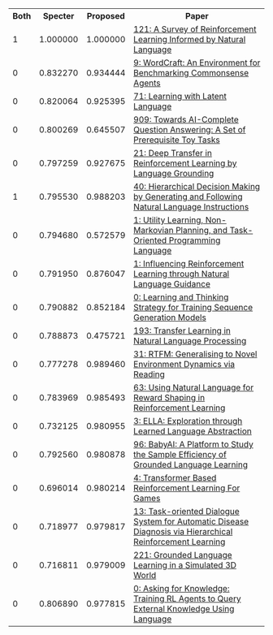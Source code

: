<html><table><tr>
<th>Both</th>
<th>Specter</th>
<th>Proposed</th>
<th>Paper</th>
</tr>
<tr>
<td>1</td>
<td>1.000000</td>
<td>1.000000</td>
<td><a href="https://www.semanticscholar.org/paper/7dc156eb9d84ae8fd521ecac5ccc5b5426a42b50">121: A Survey of Reinforcement Learning Informed by Natural Language</a></td>
</tr>
<tr>
<td>0</td>
<td>0.832270</td>
<td>0.934444</td>
<td><a href="https://www.semanticscholar.org/paper/b2c28f1d6f6047a432406a90743ed19b58e4f176">9: WordCraft: An Environment for Benchmarking Commonsense Agents</a></td>
</tr>
<tr>
<td>0</td>
<td>0.820064</td>
<td>0.925395</td>
<td><a href="https://www.semanticscholar.org/paper/e854977a9c4c2effc42f2e24064726fb6307b6f5">71: Learning with Latent Language</a></td>
</tr>
<tr>
<td>0</td>
<td>0.800269</td>
<td>0.645507</td>
<td><a href="https://www.semanticscholar.org/paper/abb33d75dc297993fcc3fb75e0f4498f413eb4f6">909: Towards AI-Complete Question Answering: A Set of Prerequisite Toy Tasks</a></td>
</tr>
<tr>
<td>0</td>
<td>0.797259</td>
<td>0.927675</td>
<td><a href="https://www.semanticscholar.org/paper/f4cd1a4229bc4d36172cf0b6c88bead2ca59ac01">21: Deep Transfer in Reinforcement Learning by Language Grounding</a></td>
</tr>
<tr>
<td>1</td>
<td>0.795530</td>
<td>0.988203</td>
<td><a href="https://www.semanticscholar.org/paper/171bffb23613e89d60664e2078c9e807d0e523df">40: Hierarchical Decision Making by Generating and Following Natural Language Instructions</a></td>
</tr>
<tr>
<td>0</td>
<td>0.794680</td>
<td>0.572579</td>
<td><a href="https://www.semanticscholar.org/paper/5c8b19b6de576140cc89f4f5f32eaac5f6d8b551">1: Utility Learning, Non-Markovian Planning, and Task-Oriented Programming Language</a></td>
</tr>
<tr>
<td>0</td>
<td>0.791950</td>
<td>0.876047</td>
<td><a href="https://www.semanticscholar.org/paper/1c7df46abc1951af9f961c982c64a44ccc076ea0">1: Influencing Reinforcement Learning through Natural Language Guidance</a></td>
</tr>
<tr>
<td>0</td>
<td>0.790882</td>
<td>0.852184</td>
<td><a href="https://www.semanticscholar.org/paper/8dbd733060f5ef80b0e140e80d27a2cd0a98eef0">0: Learning and Thinking Strategy for Training Sequence Generation Models</a></td>
</tr>
<tr>
<td>0</td>
<td>0.788873</td>
<td>0.475721</td>
<td><a href="https://www.semanticscholar.org/paper/157a7ae44613a1fcf34e2be8c1e19a4f6e3c50e3">193: Transfer Learning in Natural Language Processing</a></td>
</tr>
<tr>
<td>0</td>
<td>0.777278</td>
<td>0.989460</td>
<td><a href="https://www.semanticscholar.org/paper/2b88aefb70cd52a4d6899020f4be97c669a5edcb">31: RTFM: Generalising to Novel Environment Dynamics via Reading</a></td>
</tr>
<tr>
<td>0</td>
<td>0.783969</td>
<td>0.985493</td>
<td><a href="https://www.semanticscholar.org/paper/0fa1c75a452a046e11e775eb6120051c696d9366">63: Using Natural Language for Reward Shaping in Reinforcement Learning</a></td>
</tr>
<tr>
<td>0</td>
<td>0.732125</td>
<td>0.980955</td>
<td><a href="https://www.semanticscholar.org/paper/3f0f6c19c6f5d4e4d5066984c5f3e922a2c2ff85">3: ELLA: Exploration through Learned Language Abstraction</a></td>
</tr>
<tr>
<td>0</td>
<td>0.792560</td>
<td>0.980878</td>
<td><a href="https://www.semanticscholar.org/paper/787fc2361736cf4d3f9afedd7d3e28ffaf804b92">96: BabyAI: A Platform to Study the Sample Efficiency of Grounded Language Learning</a></td>
</tr>
<tr>
<td>0</td>
<td>0.696014</td>
<td>0.980214</td>
<td><a href="https://www.semanticscholar.org/paper/ce6a1a1fb3fd09b72d5a8ccddbd07c29d67be1c4">4: Transformer Based Reinforcement Learning For Games</a></td>
</tr>
<tr>
<td>0</td>
<td>0.718977</td>
<td>0.979817</td>
<td><a href="https://www.semanticscholar.org/paper/e014af8ae8d7dbd3c1c908dfba334a6d2181b8e1">13: Task-oriented Dialogue System for Automatic Disease Diagnosis via Hierarchical Reinforcement Learning</a></td>
</tr>
<tr>
<td>0</td>
<td>0.716811</td>
<td>0.979009</td>
<td><a href="https://www.semanticscholar.org/paper/019923afa86036b69c0e423f3c2188bfa7050923">221: Grounded Language Learning in a Simulated 3D World</a></td>
</tr>
<tr>
<td>0</td>
<td>0.806890</td>
<td>0.977815</td>
<td><a href="https://www.semanticscholar.org/paper/e1a47046a7d255ec783a9d9ca23ad67519fc3117">0: Asking for Knowledge: Training RL Agents to Query External Knowledge Using Language</a></td>
</tr>
</table></html>
